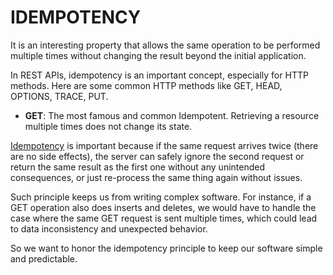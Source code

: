 # IDEMPOTENCY

It is an interesting property that allows the same operation to be performed multiple times without changing the result beyond the initial application.

In REST APIs, idempotency is an important concept, especially for HTTP methods. Here are some common HTTP methods like GET, HEAD, OPTIONS, TRACE, PUT.

- **GET**: The most famous and common Idempotent. Retrieving a resource multiple times does not change its state.

[Idempotency](https://en.wikipedia.org/wiki/Idempotence) is important because if the same request arrives twice (there are no side effects), the server can safely ignore the second request or return the same result as the first one without any unintended consequences, or just re-process the same thing again without issues.

Such principle keeps us from writing complex software. For instance, if a GET operation also does inserts and deletes, we would have to handle the case where the same GET request is sent multiple times, which could lead to data inconsistency and unexpected behavior.

So we want to honor the idempotency principle to keep our software simple and predictable.